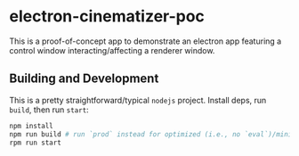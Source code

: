 # electron-cinematizer-poc

This is a proof-of-concept app to demonstrate an electron app featuring a control window interacting/affecting a renderer window.

## Building and Development

This is a pretty straightforward/typical `nodejs` project. Install deps, run `build`, then run `start`:

```bash
npm install
npm run build # run `prod` instead for optimized (i.e., no `eval`)/minified code
rpm run start
```
